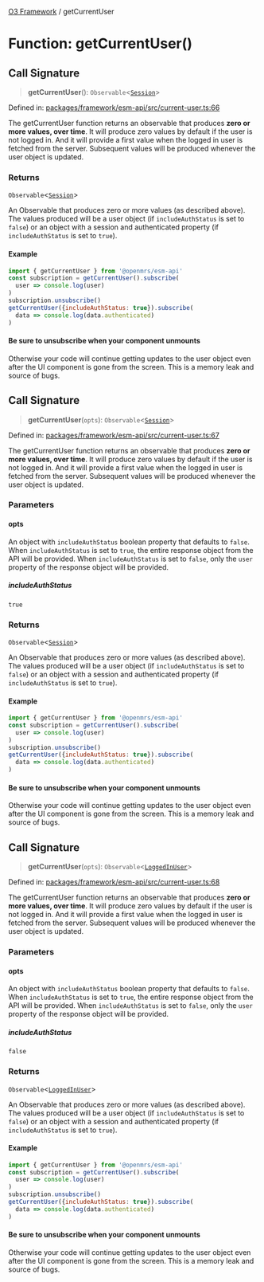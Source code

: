 [O3 Framework](../API.md) / getCurrentUser

# Function: getCurrentUser()

## Call Signature

> **getCurrentUser**(): `Observable`\<[`Session`](../interfaces/Session.md)\>

Defined in: [packages/framework/esm-api/src/current-user.ts:66](https://github.com/openmrs/openmrs-esm-core/blob/18d2874f03a33a6ab8295af0e87ac97fdd150718/packages/framework/esm-api/src/current-user.ts#L66)

The getCurrentUser function returns an observable that produces
**zero or more values, over time**. It will produce zero values
by default if the user is not logged in. And it will provide a
first value when the logged in user is fetched from the server.
Subsequent values will be produced whenever the user object is
updated.

### Returns

`Observable`\<[`Session`](../interfaces/Session.md)\>

An Observable that produces zero or more values (as
  described above). The values produced will be a user object (if
  `includeAuthStatus` is set to `false`) or an object with a session
  and authenticated property (if `includeAuthStatus` is set to `true`).

#### Example

```js
import { getCurrentUser } from '@openmrs/esm-api'
const subscription = getCurrentUser().subscribe(
  user => console.log(user)
)
subscription.unsubscribe()
getCurrentUser({includeAuthStatus: true}).subscribe(
  data => console.log(data.authenticated)
)
```

#### Be sure to unsubscribe when your component unmounts

Otherwise your code will continue getting updates to the user object
even after the UI component is gone from the screen. This is a memory
leak and source of bugs.

## Call Signature

> **getCurrentUser**(`opts`): `Observable`\<[`Session`](../interfaces/Session.md)\>

Defined in: [packages/framework/esm-api/src/current-user.ts:67](https://github.com/openmrs/openmrs-esm-core/blob/18d2874f03a33a6ab8295af0e87ac97fdd150718/packages/framework/esm-api/src/current-user.ts#L67)

The getCurrentUser function returns an observable that produces
**zero or more values, over time**. It will produce zero values
by default if the user is not logged in. And it will provide a
first value when the logged in user is fetched from the server.
Subsequent values will be produced whenever the user object is
updated.

### Parameters

#### opts

An object with `includeAuthStatus` boolean
  property that defaults to `false`. When `includeAuthStatus` is set
  to `true`, the entire response object from the API will be provided.
  When `includeAuthStatus` is set to `false`, only the `user` property
  of the response object will be provided.

##### includeAuthStatus

`true`

### Returns

`Observable`\<[`Session`](../interfaces/Session.md)\>

An Observable that produces zero or more values (as
  described above). The values produced will be a user object (if
  `includeAuthStatus` is set to `false`) or an object with a session
  and authenticated property (if `includeAuthStatus` is set to `true`).

#### Example

```js
import { getCurrentUser } from '@openmrs/esm-api'
const subscription = getCurrentUser().subscribe(
  user => console.log(user)
)
subscription.unsubscribe()
getCurrentUser({includeAuthStatus: true}).subscribe(
  data => console.log(data.authenticated)
)
```

#### Be sure to unsubscribe when your component unmounts

Otherwise your code will continue getting updates to the user object
even after the UI component is gone from the screen. This is a memory
leak and source of bugs.

## Call Signature

> **getCurrentUser**(`opts`): `Observable`\<[`LoggedInUser`](../interfaces/LoggedInUser.md)\>

Defined in: [packages/framework/esm-api/src/current-user.ts:68](https://github.com/openmrs/openmrs-esm-core/blob/18d2874f03a33a6ab8295af0e87ac97fdd150718/packages/framework/esm-api/src/current-user.ts#L68)

The getCurrentUser function returns an observable that produces
**zero or more values, over time**. It will produce zero values
by default if the user is not logged in. And it will provide a
first value when the logged in user is fetched from the server.
Subsequent values will be produced whenever the user object is
updated.

### Parameters

#### opts

An object with `includeAuthStatus` boolean
  property that defaults to `false`. When `includeAuthStatus` is set
  to `true`, the entire response object from the API will be provided.
  When `includeAuthStatus` is set to `false`, only the `user` property
  of the response object will be provided.

##### includeAuthStatus

`false`

### Returns

`Observable`\<[`LoggedInUser`](../interfaces/LoggedInUser.md)\>

An Observable that produces zero or more values (as
  described above). The values produced will be a user object (if
  `includeAuthStatus` is set to `false`) or an object with a session
  and authenticated property (if `includeAuthStatus` is set to `true`).

#### Example

```js
import { getCurrentUser } from '@openmrs/esm-api'
const subscription = getCurrentUser().subscribe(
  user => console.log(user)
)
subscription.unsubscribe()
getCurrentUser({includeAuthStatus: true}).subscribe(
  data => console.log(data.authenticated)
)
```

#### Be sure to unsubscribe when your component unmounts

Otherwise your code will continue getting updates to the user object
even after the UI component is gone from the screen. This is a memory
leak and source of bugs.
